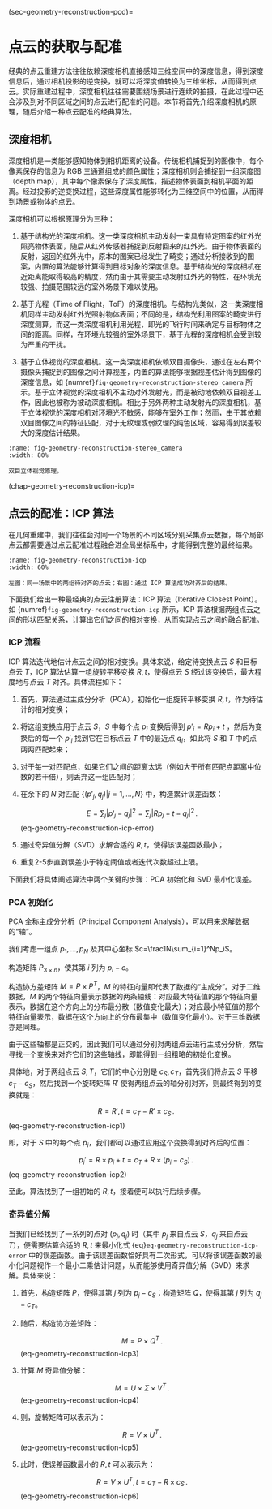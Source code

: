 (sec-geometry-reconstruction-pcd)=
# 点云的获取与配准

经典的点云重建方法往往依赖深度相机直接感知三维空间中的深度信息，得到深度信息后，通过相机投影的逆变换，就可以将深度值转换为三维坐标，从而得到点云。实际重建过程中，深度相机往往需要围绕场景进行连续的拍摄，在此过程中还会涉及到对不同区域之间的点云进行配准的问题。本节将首先介绍深度相机的原理，随后介绍一种点云配准的经典算法。

## 深度相机

深度相机是一类能够感知物体到相机距离的设备。传统相机捕捉到的图像中，每个像素保存的信息为 RGB 三通道组成的颜色属性；深度相机则会捕捉到一组深度图（depth map），其中每个像素保存了深度属性，描述物体表面到相机平面的距离。经过投影的逆变换过程，这些深度属性能够转化为三维空间中的位置，从而得到场景或物体的点云。

深度相机可以根据原理分为三种：

1. 基于结构光的深度相机。这一类深度相机主动发射一束具有特定图案的红外光照亮物体表面，随后从红外传感器捕捉到反射回来的红外光。由于物体表面的反射，返回的红外光中，原本的图案已经发生了畸变；通过分析接收到的图案，内置的算法能够计算得到目标对象的深度信息。基于结构光的深度相机在近距离能取得较高的精度，然而由于其需要主动发射红外光的特性，在环境光较强、拍摄范围较远的室外场景下难以使用。

2. 基于光程（Time of Flight，ToF）的深度相机。与结构光类似，这一类深度相机同样主动发射红外光照射物体表面；不同的是，结构光利用图案的畸变进行深度测算，而这一类深度相机利用光程，即光的飞行时间来确定与目标物体之间的距离。同样，在环境光较强的室外场景下，基于光程的深度相机会受到较为严重的干扰。

3. 基于立体视觉的深度相机。这一类深度相机依赖双目摄像头，通过在左右两个摄像头捕捉到的图像之间计算视差，内置的算法能够根据视差估计得到图像的深度信息，如 {numref}`fig-geometry-reconstruction-stereo_camera` 所示。基于立体视觉的深度相机不主动对外发射光，而是被动地依赖双目视差工作，因此也被称为被动深度相机。相比于另外两种主动发射光的深度相机，基于立体视觉的深度相机对环境光不敏感，能够在室外工作；然而，由于其依赖双目图像之间的特征匹配，对于无纹理或弱纹理的纯色区域，容易得到误差较大的深度估计结果。

```{figure} fig/stereo_camera.png
:name: fig-geometry-reconstruction-stereo_camera
:width: 80%

双目立体视觉原理。
```

(chap-geometry-reconstruction-icp)=
## 点云的配准：ICP 算法

在几何重建中，我们往往会对同一个场景的不同区域分别采集点云数据，每个局部点云都需要通过点云配准过程融合进全局坐标系中，才能得到完整的最终结果。

```{figure} fig/icp.png
:name: fig-geometry-reconstruction-icp
:width: 60%

左图：同一场景中的两组待对齐的点云；右图：通过 ICP 算法成功对齐后的结果。
```

下面我们给出一种最经典的点云注册算法：ICP 算法（Iterative Closest Point）。如 {numref}`fig-geometry-reconstruction-icp` 所示，ICP 算法根据两组点云之间的形状匹配关系，计算出它们之间的相对变换，从而实现点云之间的融合配准。

### ICP 流程

ICP 算法迭代地估计点云之间的相对变换。具体来说，给定待变换点云 $S$ 和目标点云 $T$，ICP 算法估算一组旋转平移变换 $R,t$，使得点云 $S$ 经过该变换后，最大程度地与点云 $T$ 对齐。具体流程如下：

1. 首先，算法通过主成分分析（PCA），初始化一组旋转平移变换 $R,t$，作为待估计的相对变换；
2. 将这组变换应用于点云 $S$，$S$ 中每个点 $p_i$ 变换后得到 $p'_i=Rp_i+t$ ，然后为变换后的每一个 $p'_i$ 找到它在目标点云 $T$ 中的最近点 $q_i$，如此将 $S$ 和 $T$ 中的点两两匹配起来；
3. 对于每一对匹配点，如果它们之间的距离太远（例如大于所有匹配点距离中位数的若干倍），则丢弃这一组匹配对；
4. 在余下的 $N$ 对匹配 $\{(p'_j, q_j)|j=1,...,N\}$ 中，构造累计误差函数：

    $$
    E=\sum_j\left|p'_j-q_j\right|^2=\sum_j\left|Rp_j+t-q_j\right|^2\,.
    $$ (eq-geometry-reconstruction-icp-error)

5. 通过奇异值分解（SVD）求解合适的 $R,t$，使得该误差函数最小；
6. 重复2-5步直到误差小于特定阈值或者迭代次数超过上限。

下面我们将具体阐述算法中两个关键的步骤：PCA 初始化和 SVD 最小化误差。

### PCA 初始化

PCA 全称主成分分析（Principal Component Analysis），可以用来求解数据的“轴”。

我们考虑一组点 $p_1,...,p_N$ 及其中心坐标 $c=\frac1N\sum_{i=1}^Np_i$。

构造矩阵 $P_{3\times n}$，使其第 $i$ 列为 $p_i-c$。

构造协方差矩阵 $M=P\times P^T$，$M$ 的特征向量即代表了数据的“主成分”。对于二维数据，$M$ 的两个特征向量表示数据的两条轴线：对应最大特征值的那个特征向量表示，数据在这个方向上的分布最分散（数值变化最大）；对应最小特征值的那个特征向量表示，数据在这个方向上的分布最集中（数值变化最小）。对于三维数据亦是同理。

由于这些轴都是正交的，因此我们可以通过分别对两组点云进行主成分分析，然后寻找一个变换来对齐它们的这些轴线，即能得到一组粗略的初始化变换。

具体地，对于两组点云 $S,T$，它们的中心分别是 $c_S,c_T$，首先我们将点云 $S$ 平移 $c_T-c_S$，然后找到一个旋转矩阵 $R'$ 使得两组点云的轴分别对齐，则最终得到的变换就是：

$$
R=R', t=c_T-R'\times c_S\,.
$$ (eq-geometry-reconstruction-icp1)

即，对于 $S$ 中的每个点 $p_i$，我们都可以通过应用这个变换得到对齐后的位置：

$$
p_i'=R\times p_i + t=c_T+R\times(p_i-c_S)\,.
$$ (eq-geometry-reconstruction-icp2)

至此，算法找到了一组初始的 $R,t$，接着便可以执行后续步骤。

### 奇异值分解

当我们已经找到了一系列的点对 $(p_j,q_j)$ 时（其中 $p_j$ 来自点云 $S$，$q_j$ 来自点云 $T$），便需要估算合适的 $R,t$ 来最小化式 {eq}`eq-geometry-reconstruction-icp-error` 中的误差函数。由于该误差函数恰好具有二次形式，可以将该误差函数的最小化问题视作一个最小二乘估计问题，从而能够使用奇异值分解（SVD）来求解。具体来说：

1. 首先，构造矩阵 $P$，使得其第 $j$ 列为 $p_j-c_S$；构造矩阵 $Q$，使得其第 $j$ 列为 $q_j-c_T$。

2. 随后，构造协方差矩阵：

    $$
    M=P\times Q^T\,.
    $$ (eq-geometry-reconstruction-icp3)

3. 计算 $M$ 奇异值分解：

    $$
    M=U\times\Sigma\times V^T\,.
    $$ (eq-geometry-reconstruction-icp4)

4. 则，旋转矩阵可以表示为：

    $$
    R=V\times U^T\,.
    $$ (eq-geometry-reconstruction-icp5)

5. 此时，使误差函数最小的 $R,t$ 可以表示为：

    $$
    R=V\times U^T,t=c_T-R\times c_S\,.
    $$ (eq-geometry-reconstruction-icp6)
